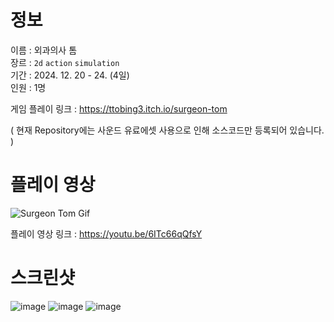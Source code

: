 # 정보
이름 : 외과의사 톰 <br>
장르 : `2d` `action` `simulation` <br>
기간 : 2024. 12. 20 - 24. (4일) <br>
인원 : 1명 

게임 플레이 링크 : https://ttobing3.itch.io/surgeon-tom

( 현재 Repository에는 사운드 유료에셋 사용으로 인해 소스코드만 등록되어 있습니다. )

# 플레이 영상
![Surgeon Tom Gif](https://github.com/user-attachments/assets/116c4065-dbaf-419d-82ba-244e7114208f)

플레이 영상 링크 : https://youtu.be/6ITc66qQfsY

# 스크린샷
![image](https://github.com/user-attachments/assets/2e666175-8349-4e1a-a0f1-f840537c785c)
![image](https://github.com/user-attachments/assets/563ede15-93a9-407b-9994-fd2e93c6acb3)
![image](https://github.com/user-attachments/assets/4f9480c8-294c-4f9f-b870-9d43bc96eaf5)
